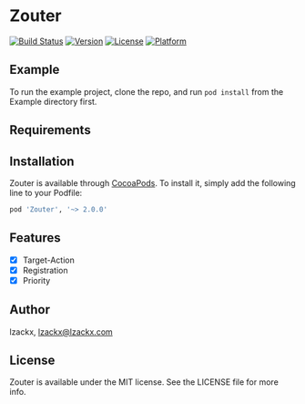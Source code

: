 # Zouter

[![Build Status](https://api.travis-ci.com/lzackx/Zouter.svg?branch=master)](https://github.com/lzackx/Zouter)
[![Version](https://img.shields.io/cocoapods/v/Zouter.svg?style=flat)](https://cocoapods.org/pods/Zouter)
[![License](https://img.shields.io/cocoapods/l/Zouter.svg?style=flat)](https://cocoapods.org/pods/Zouter)
[![Platform](https://img.shields.io/cocoapods/p/Zouter.svg?style=flat)](https://cocoapods.org/pods/Zouter)

## Example

To run the example project, clone the repo, and run `pod install` from the Example directory first.

## Requirements

## Installation

Zouter is available through [CocoaPods](https://cocoapods.org). To install
it, simply add the following line to your Podfile:

```ruby
pod 'Zouter', '~> 2.0.0'
```

## Features

- [x] Target-Action
- [x] Registration
- [x] Priority

## Author

lzackx, lzackx@lzackx.com

## License

Zouter is available under the MIT license. See the LICENSE file for more info.
